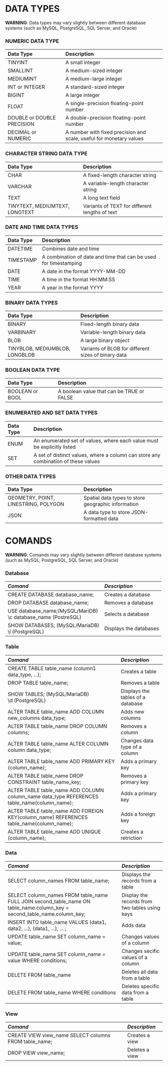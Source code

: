 # DATA TYPES 
**WARNING**: Data types may vary slightly between different database systems (such as MySQL, PostgreSQL, SQL Server, and Oracle)


### NUMERIC DATA TYPE 
| Data Type | Description |
|:------|:------|
| TINYINT | A small integer |
| SMALLINT | A medium-sized integer | 
| MEDIUMINT | A medium-large integer |
| INT or INTEGER | A standard-sized integer |
| BIGINT | A large integer |
| FLOAT | A single-precision floating-point number |
| DOUBLE or DOUBLE PRECISION | A double-precision floating-point number |
| DECIMAL or NUMERIC | A number with fixed precision and scale, useful for monetary values |


### CHARACTER STRING DATA TYPE
| Data Type | Description |
|:------|:------|
| CHAR | A fixed-length character string |
| VARCHAR | A variable-length character string |
| TEXT | A long text field |
| TINYTEXT, MEDIUMTEXT, LONGTEXT | Variants of TEXT for different lengths of text |


### DATE AND TIME DATA TYPES
| Data Type | Description |
|:------|:------|
| DATETIME | Combines date and time |
| TIMESTAMP | A combination of date and time that can be used for timestamping |
| DATE | A date in the format YYYY-MM-DD |
| TIME | A time in the format HH:MM:SS |
| YEAR | A year in the format YYYY |


### BINARY DATA TYPES
| Data Type | Description |
|:------|:------|
| BINARY | Fixed-length binary data |
| VARBINARY | Variable-length binary data |
| BLOB | A large binary object |
| TINYBLOB, MEDIUMBLOB, LONGBLOB | Variants of BLOB for different sizes of binary data |


### BOOLEAN DATA TYPE
| Data Type | Description |
|:------|:------|
| BOOLEAN or BOOL | A boolean value that can be TRUE or FALSE |


### ENUMERATED AND SET DATA TYPES
| Data Type | Description |
|:------|:------|
| ENUM | An enumerated set of values, where each value must be explicitly listed |
| SET | A set of distinct values, where a column can store any combination of these values |


### OTHER DATA TYPES 
| Data Type | Description |
|:------|:------|
| GEOMETRY, POINT, LINESTRING, POLYGON | Spatial data types to store geographic information |
| JSON | A data type to store JSON-formatted data |


# COMANDS
**WARNING**: Comands may vary slightly between different database systems (such as MySQL, PostgreSQL, SQL Server, and Oracle)


### Database
| *Comand* | *Description* |
|:------|:------|
| CREATE DATABASE database_name; | Creates a database |
| DROP DATABASE database_name; | Removes a database |
| USE database_name;(MySQL/MariDB)<br>\c database_name (PostreSQL) | Selects a database |
| SHOW DATABASES; (MySQL/MariaDB)<br>\l (PostgreSQL) | Displays the databases |


### Table
| *Comand* | *Description* |
|:------|:------|
| CREATE TABLE table_name (column1 data_type, ...); | Creates a table |
| DROP TABLE table_name; | Removes a table |
| SHOW TABLES; (MySQL/MariaDB)<br>\d (PostgreSQL) | Displays the tables of a database |
| ALTER TABLE table_name ADD COLUMN new_columns data_type; | Adds new columns |
| ALTER TABLE table_name DROP COLUMN columns; | Removes a column |
| ALTER TABLE table_name ALTER COLUMN column data_type; | Changes data type of a column |
| ALTER TABLE table_name ADD PRIMARY KEY (column_name); | Adds a primary key |
| ALTER TABLE table_name DROP CONSTRAINT table_name_key; | Removes a primary key |
| ALTER TABLE table_name ADD COLUMN column_name data_type REFERENCES table_name(column_name); | Adds a primary key |
| ALTER TABLE table_name ADD FOREIGN KEY(column_name) REFERENCES table_name(column_name); | Adds a foreign key |
| ALTER TABLE table_name ADD UNIQUE (column_name); | Creates a retriction |



### Data
| *Comand* | *Description* |
|:------|:------|
| SELECT column_names FROM table_name; | Displays the records from a table |                 
| SELECT column_names FROM table_name FULL JOIN second_table_name ON table_name.column_key = second_table_name.column_key; | Display the records from two tables using keys |
| INSERT INTO table_name VALUES (data1, data2, ...), (data1, ...), ... ; | Adds data |
| UPDATE table_name SET column_name = value; | Changes values of a column |
| UPDATE table_name SET column_name = value WHERE conditions; | Changes secific values of a column |
| DELETE FROM table_name | Deletes all data from a table |
| DELETE FROM table_name WHERE conditions | Deletes specific data from a table |


### View
| *Comand* | *Description* |
|:------|:------|
| CREATE VIEW view_name SELECT columns FROM table_name; | Creates a view |
| DROP VIEW view_name; | Deletes a view |
